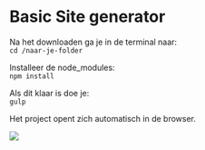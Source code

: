 # Basic Site generator

Na het downloaden ga je in de terminal naar:  
`cd /naar-je-folder`  

Installeer de node_modules:  
`npm install`

Als dit klaar is doe je:  
`gulp`

Het project opent zich automatisch in de browser.

![](https://media.giphy.com/media/lD76yTC5zxZPG/giphy.gif)
